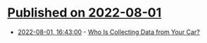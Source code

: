 # [Published on 2022-08-01](index.md)

* [2022-08-01, 16:43:00](https://soylentnews.org/article.pl?sid=22/07/31/1744240&from=rss) - [Who Is Collecting Data from Your Car?](https://soylentnews.org/article.pl?sid=22/07/31/1744240&from=rss)
